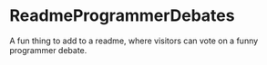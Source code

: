 # ReadmeProgrammerDebates
A fun thing to add to a readme, where visitors can vote on a funny programmer debate.
